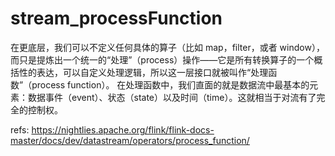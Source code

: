 # stream_processFunction



在更底层，我们可以不定义任何具体的算子（比如 map，filter，或者 window），而只是提炼出一个统一的“处理”（process）操作——它是所有转换算子的一个概括性的表达，可以自定义处理逻辑，所以这一层接口就被叫作“处理函数”（process function）。 
在处理函数中，我们直面的就是数据流中最基本的元素：数据事件（event）、状态（state）以及时间（time）。这就相当于对流有了完全的控制权。









refs:
https://nightlies.apache.org/flink/flink-docs-master/docs/dev/datastream/operators/process_function/